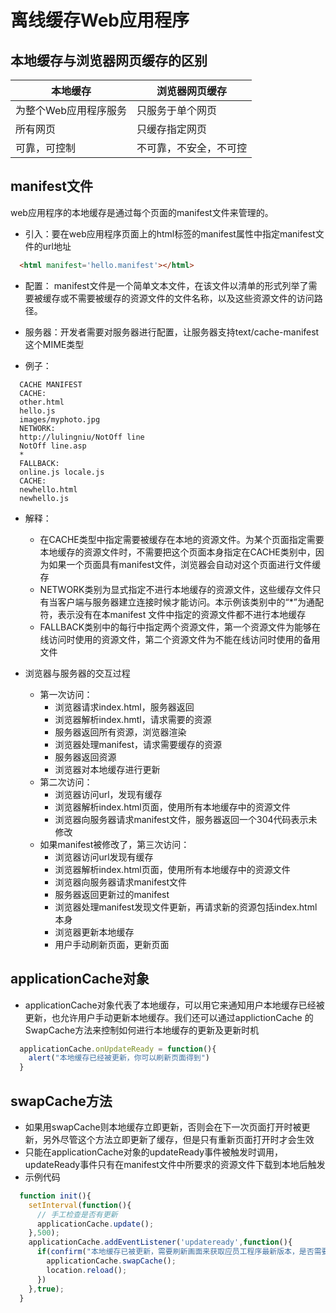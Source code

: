 # 离线缓存Web应用程序
## 本地缓存与浏览器网页缓存的区别
| 本地缓存 | 浏览器网页缓存 |
| --- | ---|
| 为整个Web应用程序服务 | 只服务于单个网页 |
|  所有网页 | 只缓存指定网页 |
| 可靠，可控制 | 不可靠，不安全，不可控 |


## manifest文件
web应用程序的本地缓存是通过每个页面的manifest文件来管理的。
- 引入：要在web应用程序页面上的html标签的manifest属性中指定manifest文件的url地址
```html
  <html manifest='hello.manifest'></html>
```
- 配置： manifest文件是一个简单文本文件，在该文件以清单的形式列举了需要被缓存或不需要被缓存的资源文件的文件名称，以及这些资源文件的访问路径。
- 服务器：开发者需要对服务器进行配置，让服务器支持text/cache-manifest这个MIME类型

- 例子：
```manifest
  CACHE MANIFEST
  CACHE: 
  other.html
  hello.js
  images/myphoto.jpg
  NETWORK:
  http://lulingniu/NotOff line
  NotOff line.asp
  *
  FALLBACK:
  online.js locale.js
  CACHE:
  newhello.html
  newhello.js
```
- 解释：
  - 在CACHE类型中指定需要被缓存在本地的资源文件。为某个页面指定需要本地缓存的资源文件时，不需要把这个页面本身指定在CACHE类别中，因为如果一个页面具有manifest文件，浏览器会自动对这个页面进行文件缓存
  - NETWORK类别为显式指定不进行本地缓存的资源文件，这些缓存文件只有当客户端与服务器建立连接时候才能访问。本示例该类别中的“*”为通配符，表示没有在本manifest 文件中指定的资源文件都不进行本地缓存
  - FALLBACK类别中的每行中指定两个资源文件，第一个资源文件为能够在线访问时使用的资源文件，第二个资源文件为不能在线访问时使用的备用文件

- 浏览器与服务器的交互过程
  - 第一次访问：
    - 浏览器请求index.html，服务器返回
    - 浏览器解析index.hmtl，请求需要的资源
    - 服务器返回所有资源，浏览器渲染
    - 浏览器处理manifest，请求需要缓存的资源
    - 服务器返回资源
    - 浏览器对本地缓存进行更新
  - 第二次访问：
    - 浏览器访问url，发现有缓存
    - 浏览器解析index.html页面，使用所有本地缓存中的资源文件
    - 浏览器向服务器请求manifest文件，服务器返回一个304代码表示未修改
  - 如果manifest被修改了，第三次访问：
    - 浏览器访问url发现有缓存
    - 浏览器解析index.html页面，使用所有本地缓存中的资源文件
    - 浏览器向服务器请求manifest文件
    - 服务器返回更新过的manifest
    - 浏览器处理manifest发现文件更新，再请求新的资源包括index.html本身
    - 浏览器更新本地缓存
    - 用户手动刷新页面，更新页面
## applicationCache对象
- applicationCache对象代表了本地缓存，可以用它来通知用户本地缓存已经被更新，也允许用户手动更新本地缓存。我们还可以通过applictionCache 的SwapCache方法来控制如何进行本地缓存的更新及更新时机
```js
  applicationCache.onUpdateReady = function(){
    alert("本地缓存已经被更新，你可以刷新页面得到")
  }
```

## swapCache方法
- 如果用swapCache则本地缓存立即更新，否则会在下一次页面打开时被更新，另外尽管这个方法立即更新了缓存，但是只有重新页面打开时才会生效
- 只能在applicationCache对象的updateReady事件被触发时调用，updateReady事件只有在manifest文件中所要求的资源文件下载到本地后触发
- 示例代码
```js
  function init(){
    setInterval(function(){
      // 手工检查是否有更新
      applicationCache.update();
    },500);
    applicationCache.addEventListener('updateready',function(){
      if(confirm("本地缓存已被更新，需要刷新画面来获取应员工程序最新版本，是否需要刷新?")){
        applicationCache.swapCache();
        location.reload();
      })
    },true);
  }
```